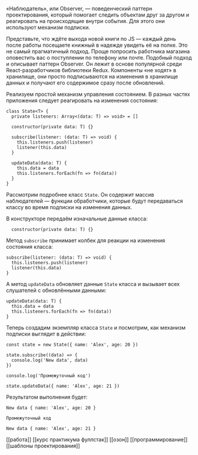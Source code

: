 
«Наблюдатель», или Observer, — поведенческий паттерн проектирования, который помогает следить объектам друг за другом и реагировать на происходящие внутри события. Для этого они используют механизм подписки.

Представьте, что ждёте выхода новой книги по JS — каждый день после работы посещаете книжный в надежде увидеть её на полке. Это не самый прагматичный подход. Проще попросить работника магазина оповестить вас о поступлении по телефону или почте. Подобный подход и описывает паттерн Observer. Он лежит в основе популярной среди React-разработчиков библиотеки Redux. Компоненты «не ходят» в хранилище, они просто подписываются на изменения в хранилище данных и получают его содержимое сразу после обновлений.

Реализуем простой механизм управления состоянием. В разных частях приложения следует реагировать на изменения состояния:

```
class State<T> {
  private listeners: Array<(data: T) => void> = []

  constructor(private data: T) {}

  subscribe(listener: (data: T) => void) {
    this.listeners.push(listener)
    listener(this.data)
  }

  updateData(data: T) {
    this.data = data
    this.listeners.forEach(fn => fn(data))
  }
} 
```

Рассмотрим подробнее класс `State`. Он содержит массив наблюдателей — функции обработчики, которые будут передаваться классу во время подписки на изменения данных.

В конструкторе передаём изначальные данные класса:


```
  constructor(private data: T) {} 
```

Метод `subscribe` принимает колбек для реакции на изменения состояния класса:

```
subscribe(listener: (data: T) => void) {
  this.listeners.push(listener)
  listener(this.data)
} 
```

А метод `updateData` обновляет данные `State` класса и вызывает всех слушателей с обновлёнными данными:

```
updateData(data: T) {
  this.data = data
  this.listeners.forEach(fn => fn(data))
} 
```

Теперь создадим экземпляр класса `State` и посмотрим, как механизм подписки выглядит в действии:

```
const state = new State({ name: 'Alex', age: 20 })

state.subscribe((data) => {
  console.log('New data', data)
})

console.log('Промежуточный код')

state.updateData({ name: 'Alex', age: 21 }) 
```

Результатом выполнения будет:
```
New data { name: 'Alex', age: 20 }

Промежуточный код

New data { name: 'Alex', age: 21 } 
```

[[работа]]
[[курс практикума фуллстак]]
[[озон]]
[[программирование]]
[[шаблоны проектирования]]